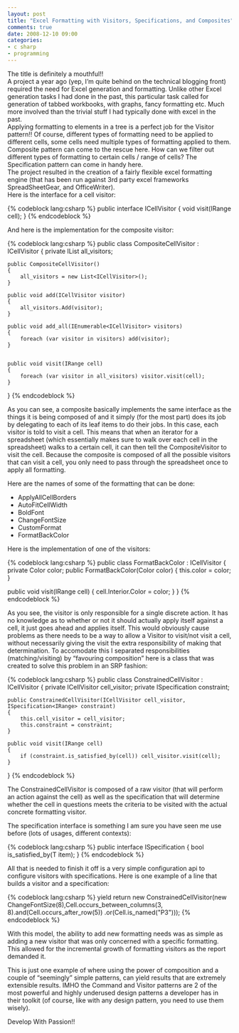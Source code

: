 ```yaml
---
layout: post
title: "Excel Formatting with Visitors, Specifications, and Composites"
comments: true
date: 2008-12-10 09:00
categories:
- c sharp
- programming
---
```


The title is definitely a mouthful!!  
A project a year ago (yep, I’m quite behind on the technical blogging front) required the need for Excel generation and formatting. Unlike other Excel generation tasks I had done in the past, this particular task called for generation of tabbed workbooks, with graphs, fancy formatting etc. Much more involved than the trivial stuff I had typically done with excel in the past.  
Applying formatting to elements in a tree is a perfect job for the Visitor pattern!! Of course, different types of formatting need to be applied to different cells, some cells need multiple types of formatting applied to them. Composite pattern can come to the rescue here. How can we filter out different types of formatting to certain cells / range of cells? The Specification pattern can come in handy here.  
The project resulted in the creation of a fairly flexible excel formatting engine (that has been run against 3rd party excel frameworks SpreadSheetGear, and OfficeWriter).  
Here is the interface for a cell visitor:  
  
{% codeblock lang:csharp %}
public interface ICellVisitor
{
    void visit(IRange cell);
}
{% endcodeblock %}





And here is the implementation for the composite visitor:

{% codeblock lang:csharp %}
public class CompositeCellVisitor : ICellVisitor
{
    private IList<ICellVisitor> all_visitors;

    public CompositeCellVisitor()
    {
        all_visitors = new List<ICellVisitor>();
    }

    public void add(ICellVisitor visitor)
    {
        all_visitors.Add(visitor);
    }

    public void add_all(IEnumerable<ICellVisitor> visitors)
    {
        foreach (var visitor in visitors) add(visitor);
    }


    public void visit(IRange cell)
    {
        foreach (var visitor in all_visitors) visitor.visit(cell);
    }
}
{% endcodeblock %}



As you can see, a composite basically implements the same interface as the things it is being composed of and it simply (for the most part) does its job by delegating to each of its leaf items to do their jobs. In this case, each visitor is told to visit a cell. This means that when an iterator for a spreadsheet (which essentially makes sure to walk over each cell in the spreadsheet) walks to a certain cell, it can then tell the CompositeVisitor to visit the cell. Because the composite is composed of all the possible visitors that can visit a cell, you only need to pass through the spreadsheet once to apply all formatting.

Here are the names of some of the formatting that can be done:

* ApplyAllCellBorders 
* AutoFitCellWidth
* BoldFont
* ChangeFontSize
* CustomFormat
* FormatBackColor


Here is the implementation of one of the visitors:

{% codeblock lang:csharp %}
public class FormatBackColor : ICellVisitor 
{
  private Color color;
  public FormatBackColor(Color color) 
  {
    this.color = color;
  }

  public void visit(IRange cell) 
  {
    cell.Interior.Color = color;
  }
}
{% endcodeblock %}



As you see, the visitor is only responsible for a single discrete action. It has no knowledge as to whether or not it should actually apply itself against a cell, it just goes ahead and applies itself. This would obviously cause problems as there needs to be a way to allow a Visitor to visit/not visit a cell, without necessarily giving the visit the extra responsibility of making that determination. To accomodate this I separated responsibilities (matching/visiting) by “favouring composition” here is a class that was created to solve this problem in an SRP fashion:





{% codeblock lang:csharp %}
public class ConstrainedCellVisitor : ICellVisitor
{
    private ICellVisitor cell_visitor;
    private ISpecification<IRange> constraint;

    public ConstrainedCellVisitor(ICellVisitor cell_visitor, ISpecification<IRange> constraint)
    {
        this.cell_visitor = cell_visitor;
        this.constraint = constraint;
    }

    public void visit(IRange cell)
    {
        if (constraint.is_satisfied_by(cell)) cell_visitor.visit(cell);
    }
}
{% endcodeblock %}



The ConstrainedCellVisitor is composed of a raw visitor (that will perform an action against the cell) as well as the specification that will determine whether the cell in questions meets the criteria to be visited with the actual concrete formatting visitor.


The specification interface is something I am sure you have seen me use before (lots of usages, different contexts):




{% codeblock lang:csharp %}
public interface ISpecification<T>
{
    bool is_satisfied_by(T item);
}
{% endcodeblock %}


All that is needed to finish it off is a very simple configuration api to configure visitors with specifications. Here is one example of a line that builds a visitor and a specification:




{% codeblock lang:csharp %}
yield return new ConstrainedCellVisitor(new ChangeFontSize(8),Cell.occurs_between_columns(3, 8).and(Cell.occurs_after_row(5)) .or(Cell.is_named("P3")));
{% endcodeblock %}






With this model, the ability to add new formatting needs was as simple as adding a new visitor that was only concerned with a specific formatting. This allowed for the incremental growth of formatting visitors as the report demanded it.


This is just one example of where using the power of composition and a couple of “seemingly” simple patterns, can yield results that are extremely extensible results. IMHO the Command and Visitor patterns are 2 of the most powerful and highly underused design patterns a developer has in their toolkit (of course, like with any design pattern, you need to use them wisely).


Develop With Passion!!

